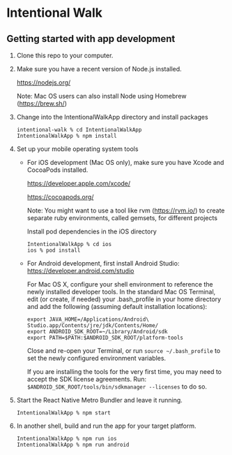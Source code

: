 # Intentional Walk

## Getting started with app development

1. Clone this repo to your computer.

2. Make sure you have a recent version of Node.js installed.

   https://nodejs.org/

   Note: Mac OS users can also install Node using Homebrew (https://brew.sh/)

3. Change into the IntentionalWalkApp directory and install packages
   ```
   intentional-walk % cd IntentionalWalkApp
   IntentionalWalkApp % npm install
   ```

4. Set up your mobile operating system tools

   - For iOS development (Mac OS only), make sure you have Xcode and CocoaPods installed.

      https://developer.apple.com/xcode/

      https://cocoapods.org/

      Note: You might want to use a tool like rvm (https://rvm.io/) to
      create separate ruby environments, called gemsets, for different projects

      Install pod dependencies in the iOS directory
      ```
      IntentionalWalkApp % cd ios
      ios % pod install
      ```

   - For Android development, first install Android Studio: https://developer.android.com/studio

      For Mac OS X, configure your shell environment to reference the newly installed
      developer tools. In the standard Mac OS Terminal, edit (or create, if needed)
      your .bash_profile in your home directory and add the following (assuming
      default installation locations):

      ```
      export JAVA_HOME=/Applications/Android\ Studio.app/Contents/jre/jdk/Contents/Home/
      export ANDROID_SDK_ROOT=~/Library/Android/sdk
      export PATH=$PATH:$ANDROID_SDK_ROOT/platform-tools
      ```

      Close and re-open your Terminal, or run ```source ~/.bash_profile``` to
      set the newly configured environment variables.

      If you are installing the tools for the very first time, you may need to
      accept the SDK license agreements. Run: ```$ANDROID_SDK_ROOT/tools/bin/sdkmanager --licenses```
      to do so.

5. Start the React Native Metro Bundler and leave it running.
   ```
   IntentionalWalkApp % npm start
   ```

6. In another shell, build and run the app for your target platform.
   ```
   IntentionalWalkApp % npm run ios
   IntentionalWalkApp % npm run android
   ```
